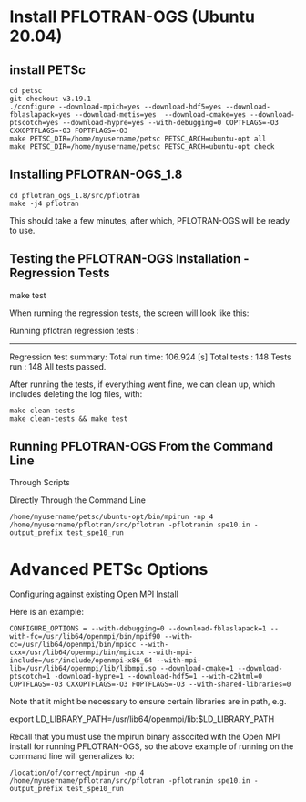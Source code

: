 # Install PFLOTRAN-OGS (Ubuntu 20.04)
## install PETSc
```
cd petsc
git checkout v3.19.1
./configure --download-mpich=yes --download-hdf5=yes --download-fblaslapack=yes --download-metis=yes  --download-cmake=yes --download-ptscotch=yes --download-hypre=yes --with-debugging=0 COPTFLAGS=-O3 CXXOPTFLAGS=-O3 FOPTFLAGS=-O3
make PETSC_DIR=/home/myusername/petsc PETSC_ARCH=ubuntu-opt all
make PETSC_DIR=/home/myusername/petsc PETSC_ARCH=ubuntu-opt check
```
## Installing PFLOTRAN-OGS_1.8
```
cd pflotran_ogs_1.8/src/pflotran
make -j4 pflotran
```

This should take a few minutes, after which, PFLOTRAN-OGS will be ready to use.
## Testing the PFLOTRAN-OGS Installation - Regression Tests
make test

When running the regression tests, the screen will look like this:

Running pflotran regression tests :

--------------------------------------------------------------------------------
Regression test summary:
    Total run time: 106.924 [s]
    Total tests : 148
    Tests run : 148
    All tests passed.
	
After running the tests, if everything went fine, we can clean up, which includes deleting the log files, with:
```
make clean-tests	
make clean-tests && make test
```
## Running PFLOTRAN-OGS From the Command Line
Through Scripts

Directly Through the Command Line
```
/home/myusername/petsc/ubuntu-opt/bin/mpirun -np 4 /home/myusername/pflotran/src/pflotran -pflotranin spe10.in -output_prefix test_spe10_run
```
# Advanced PETSc Options
Configuring against existing Open MPI Install

Here is an example:
```
CONFIGURE_OPTIONS = --with-debugging=0 --download-fblaslapack=1 --with-fc=/usr/lib64/openmpi/bin/mpif90 --with-cc=/usr/lib64/openmpi/bin/mpicc --with-cxx=/usr/lib64/openmpi/bin/mpicxx --with-mpi-include=/usr/include/openmpi-x86_64 --with-mpi-lib=/usr/lib64/openmpi/lib/libmpi.so --download-cmake=1 --download-ptscotch=1 -download-hypre=1 --download-hdf5=1 --with-c2html=0 COPTFLAGS=-O3 CXXOPTFLAGS=-O3 FOPTFLAGS=-O3 --with-shared-libraries=0
```

Note that it might be necessary to ensure certain libraries are in path, e.g.

export LD_LIBRARY_PATH=/usr/lib64/openmpi/lib:$LD_LIBRARY_PATH

Recall that you must use the mpirun binary associted with the Open MPI install for running PFLOTRAN-OGS, so the above example of running on the command line will generalizes to:
```
/location/of/correct/mpirun -np 4 /home/myusername/pflotran/src/pflotran -pflotranin spe10.in -output_prefix test_spe10_run
```